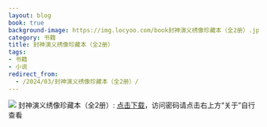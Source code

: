 ```yaml
---
layout: blog
book: true
background-image: https://img.locyoo.com/book封神演义绣像珍藏本（全2册）.jpg
category: 书籍
title: 封神演义绣像珍藏本（全2册）
tags:
- 书籍
- 小说
redirect_from:
  - /2024/03/封神演义绣像珍藏本（全2册）/
---
```

![](https://img.locyoo.com/book封神演义绣像珍藏本（全2册）.jpg)
封神演义绣像珍藏本（全2册）: <a name = "ref1" href="https://url18.ctfile.com/f/50983618-1241682646-289963?p=3619">点击下载</a>，访问密码请点击右上方“关于”自行查看